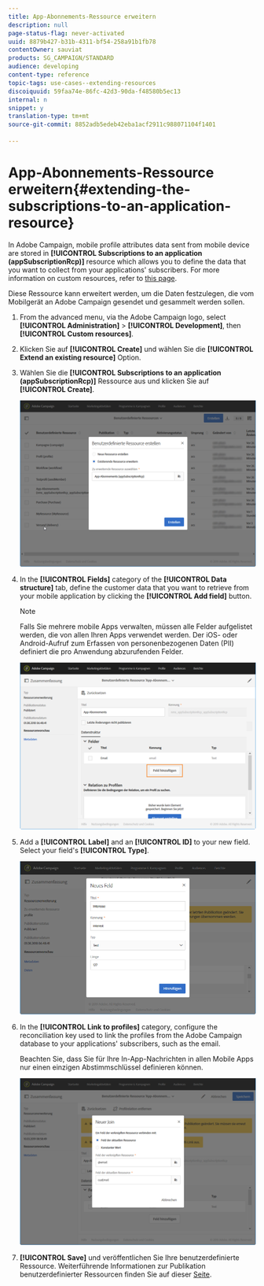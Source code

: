 ```yaml
---
title: App-Abonnements-Ressource erweitern
description: null
page-status-flag: never-activated
uuid: 8879b427-b31b-4311-bf54-258a91b1fb78
contentOwner: sauviat
products: SG_CAMPAIGN/STANDARD
audience: developing
content-type: reference
topic-tags: use-cases--extending-resources
discoiquuid: 59faa74e-86fc-42d3-90da-f48580b5ec13
internal: n
snippet: y
translation-type: tm+mt
source-git-commit: 8852adb5edeb42eba1acf2911c988071104f1401

---
```



# App-Abonnements-Ressource erweitern{#extending-the-subscriptions-to-an-application-resource}

In Adobe Campaign, mobile profile attributes data sent from mobile device are stored in **[!UICONTROL Subscriptions to an application (appSubscriptionRcp)]** resource which allows you to define the data that you want to collect from your applications&#39; subscribers. For more information on custom resources, refer to [this page](../../developing/using/key-steps-to-add-a-resource.md).

Diese Ressource kann erweitert werden, um die Daten festzulegen, die vom Mobilgerät an Adobe Campaign gesendet und gesammelt werden sollen.

1. From the advanced menu, via the Adobe Campaign logo, select **[!UICONTROL Administration]** > **[!UICONTROL Development]**, then **[!UICONTROL Custom resources]**.
1. Klicken Sie auf **[!UICONTROL Create]** und wählen Sie die **[!UICONTROL Extend an existing resource]** Option.
1. Wählen Sie die **[!UICONTROL Subscriptions to an application (appSubscriptionRcp)]** Ressource aus und klicken Sie auf **[!UICONTROL Create]**.

   ![](assets/in_app_personal_data_4.png)

1. In the **[!UICONTROL Fields]** category of the **[!UICONTROL Data structure]** tab, define the customer data that you want to retrieve from your mobile application by clicking the **[!UICONTROL Add field]** button.

   >[!NOTE]
   >
   >Falls Sie mehrere mobile Apps verwalten, müssen alle Felder aufgelistet werden, die von allen Ihren Apps verwendet werden. Der iOS- oder Android-Aufruf zum Erfassen von personenbezogenen Daten (PII) definiert die pro Anwendung abzurufenden Felder.

   ![](assets/in_app_personal_data.png)

1. Add a **[!UICONTROL Label]** and an **[!UICONTROL ID]** to your new field. Select your field&#39;s **[!UICONTROL Type]**.

   ![](assets/schema_extension_uc9.png)

1. In the **[!UICONTROL Link to profiles]** category, configure the reconciliation key used to link the profiles from the Adobe Campaign database to your applications&#39; subscribers, such as the email.

   Beachten Sie, dass Sie für Ihre In-App-Nachrichten in allen Mobile Apps nur einen einzigen Abstimmschlüssel definieren können.

   ![](assets/in_app_personal_data_3.png)

1. **[!UICONTROL Save]** und veröffentlichen Sie Ihre benutzerdefinierte Ressource. Weiterführende Informationen zur Publikation benutzerdefinierter Ressourcen finden Sie auf dieser [Seite](../../developing/using/updating-the-database-structure.md#publishing-a-custom-resource).

